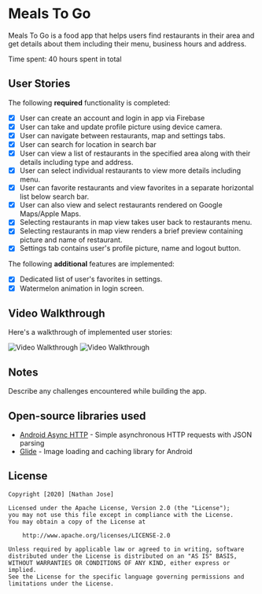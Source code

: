# Meals To Go

Meals To Go is a food app that helps users find restaurants in their area and get details about them including their menu, business hours and address.

Time spent: 40 hours spent in total

## User Stories

The following **required** functionality is completed:

- [x] User can create an account and login in app via Firebase
- [x] User can take and update profile picture using device camera.
- [x] User can navigate between restaurants, map and settings tabs.
- [x] User can search for location in search bar
- [x] User can view a list of restaurants in the specified area along with their details including type and address.
- [x] User can select individual restaurants to view more details including menu.
- [x] User can favorite restaurants and view favorites in a separate horizontal list below search bar.
- [x] User can also view and select restaurants rendered on Google Maps/Apple Maps. 
- [x] Selecting restaurants in map view takes user back to restaurants menu.
- [x] Selecting restaurants in map view renders a brief preview containing picture and name of restaurant.
- [x] Settings tab contains user's profile picture, name and logout button.

The following **additional** features are implemented:

- [x] Dedicated list of user's favorites in settings.
- [x] Watermelon animation in login screen.

## Video Walkthrough

Here's a walkthrough of implemented user stories:

<img src='https://imgur.com/a/OxnCcgB' title='Video Walkthrough' width='' alt='Video Walkthrough' />

<img src='https://imgur.com/A124pgP.gif' title='Video Walkthrough' width='' alt='Video Walkthrough' />


## Notes

Describe any challenges encountered while building the app.

## Open-source libraries used

- [Android Async HTTP](https://github.com/codepath/CPAsyncHttpClient) - Simple asynchronous HTTP requests with JSON parsing
- [Glide](https://github.com/bumptech/glide) - Image loading and caching library for Android

## License

    Copyright [2020] [Nathan Jose]

    Licensed under the Apache License, Version 2.0 (the "License");
    you may not use this file except in compliance with the License.
    You may obtain a copy of the License at

        http://www.apache.org/licenses/LICENSE-2.0

    Unless required by applicable law or agreed to in writing, software
    distributed under the License is distributed on an "AS IS" BASIS,
    WITHOUT WARRANTIES OR CONDITIONS OF ANY KIND, either express or implied.
    See the License for the specific language governing permissions and
    limitations under the License.

